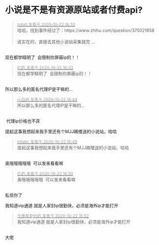 # 小说是不是有资源原站或者付费api?


<div class="quote"><blockquote><font size="2"><a href="https://www.hostloc.com/forum.php?mod=redirect&amp;goto=findpost&amp;pid=9336554&amp;ptid=757198" target="_blank"><font color="#999999">robot 发表于 2020-10-22 16:33</font></a></font><br />
哈哈，找到事件经过了：https://www.zhihu.com/question/375021858<br />
<br />
说实在的，直接去其他小说站采集就完 ...</blockquote></div><br />
现在都学精明了&nbsp;&nbsp;会限制你屏蔽ip的！！

<div class="quote"><blockquote><font size="2"><a href="https://www.hostloc.com/forum.php?mod=redirect&amp;goto=findpost&amp;pid=9336559&amp;ptid=757198" target="_blank"><font color="#999999">吖的 发表于 2020-10-22 16:33</font></a></font><br />
现在都学精明了&nbsp;&nbsp;会限制你屏蔽ip的！！</blockquote></div><br />
所以那么多的匿名代理IP是干嘛的...<img id="aimg_CawwW" onclick="zoom(this, this.src, 0, 0, 0)" class="zoom" src="https://cdn.jsdelivr.net/gh/hishis/forum-master/public/images/patch.gif" onmouseover="img_onmouseoverfunc(this)" onload="thumbImg(this)" border="0" alt="" />

<div class="quote"><blockquote><font size="2"><a href="https://www.hostloc.com/forum.php?mod=redirect&amp;goto=findpost&amp;pid=9336620&amp;ptid=757198" target="_blank"><font color="#999999">小白鸡 发表于 2020-10-22 16:44</font></a></font><br />
所以那么多的匿名代理IP是干嘛的...</blockquote></div><br />
<img src="static/image/smiley/yct/014.gif" smilieid="45" border="0" alt="" /> 代理ip价格也不菲

提起这事我想起来我手里还有个MJJ踢楼送的小说站，哈哈<img id="aimg_Jx447" onclick="zoom(this, this.src, 0, 0, 0)" class="zoom" src="https://cdn.jsdelivr.net/gh/hishis/forum-master/public/images/patch.gif" onmouseover="img_onmouseoverfunc(this)" onload="thumbImg(this)" border="0" alt="" />

<div class="quote"><blockquote><font size="2"><a href="https://www.hostloc.com/forum.php?mod=redirect&amp;goto=findpost&amp;pid=9336649&amp;ptid=757198" target="_blank"><font color="#999999">totabc 发表于 2020-10-22 16:49</font></a></font><br />
提起这事我想起来我手里还有个MJJ踢楼送的小说站，哈哈</blockquote></div><br />
奥哦哦哦哦哦&nbsp;&nbsp;可以发来看看嘛<img src="static/image/smiley/yct/012.gif" smilieid="31" border="0" alt="" />

<div class="quote"><blockquote><font size="2"><a href="https://www.hostloc.com/forum.php?mod=redirect&amp;goto=findpost&amp;pid=9336660&amp;ptid=757198" target="_blank"><font color="#999999">吖的 发表于 2020-10-22 16:50</font></a></font><br />
奥哦哦哦哦哦&nbsp;&nbsp;可以发来看看嘛</blockquote></div><br />
私信你了<img id="aimg_mzArT" onclick="zoom(this, this.src, 0, 0, 0)" class="zoom" src="https://cdn.jsdelivr.net/gh/hishis/forum-master/public/images/patch.gif" onmouseover="img_onmouseoverfunc(this)" onload="thumbImg(this)" border="0" alt="" />

我知道vip通道 就是人家封ip很勤快，必须是海外ip才能打开

<div class="quote"><blockquote><font size="2"><a href="https://www.hostloc.com/forum.php?mod=redirect&amp;goto=findpost&amp;pid=9336671&amp;ptid=757198" target="_blank"><font color="#999999">今晚我是你的 发表于 2020-10-22 16:52</font></a></font><br />
我知道vip通道 就是人家封ip很勤快，必须是海外ip才能打开</blockquote></div><br />
大佬<img src="static/image/smiley/yct/017.gif" smilieid="40" border="0" alt="" /><img src="static/image/smiley/yct/017.gif" smilieid="40" border="0" alt="" /> 
